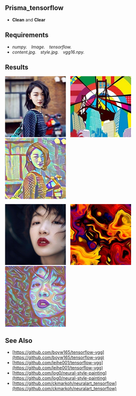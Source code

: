## Prisma_tensorflow
 - __Clean__ and __Clear__

## Requirements
 - _numpy.&#8194;&#8194;Image.&#8194;&#8194;tensorflow._
 - _content.jpg.&#8194;&#8194;style.jpg.&#8194;&#8194;vgg16.npy._

## Results
<img src="examples/content.jpg" width="200px" height="200px" /> &#8194; <img src="examples/style.jpg" width="200px" height="200px" /> &#8194; <img src="examples/pic100.jpg" width="200px" height="200px" />

<img src="examples/content_2.jpg" width="200px" height="200px" /> &#8194; <img src="examples/style_2.jpg" width="200px" height="200px" /> &#8194; <img src="examples/pic100_2.jpg" width="200px" height="200px" />

## See Also
 - [https://github.com/boyw165/tensorflow-vgg](https://github.com/boyw165/tensorflow-vgg)
 - [https://github.com/leihe001/tensorflow-vgg](https://github.com/leihe001/tensorflow-vgg)
 - [https://github.com/log0/neural-style-painting](https://github.com/log0/neural-style-painting)
 - [https://github.com/ckmarkoh/neuralart_tensorflow](https://github.com/ckmarkoh/neuralart_tensorflow)
